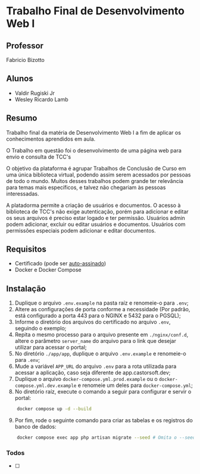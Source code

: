 # Trabalho Final de Desenvolvimento Web I

## Professor
Fabricio Bizotto

## Alunos
- Valdir Rugiski Jr
- Wesley Ricardo Lamb

## Resumo
Trabalho final da matéria de Desenvolvimento Web I a fim de aplicar os conhecimentos aprendidos em aula.

O Trabalho em questão foi o desenvolvimento de uma página web para envio e consulta de TCC's

O objetivo da plataforma é agrupar Trabalhos de Conclusão de Curso em uma única biblioteca virtual, podendo assim serem acessados por pessoas de todo o mundo. Muitos desses trabalhos podem grande ter relevância para temas mais específicos, e talvez não chegariam às pessoas interessadas.

A platadorma permite a criação de usuários e documentos. O acesso à biblioteca de TCC's não exige autenticação, porém para adicionar e editar os seus arquivos é preciso estar logado e ter permissão. Usuários admin podem adicionar, excluir ou editar usuários e documentos. Usuários com permissões especiais podem adicionar e editar documentos.

## Requisitos

- Certificado (pode ser [auto-assinado](https://gist.github.com/WesleyLamb/113348638bedb0b6aeacbe48efd2ae4c))
- Docker e Docker Compose

## Instalação

1. Duplique o arquivo `.env.example` na pasta raíz e renomeie-o para `.env`;
2. Altere as configurações de porta conforme a necessidade (Por padrão, está configurado a porta 443 para o NGINX e 5432 para o PGSQL);
3. Informe o diretório dos arquivos do certificado no arquivo `.env`, seguindo o exemplo;
4. Repita o mesmo processo para o arquivo presente em `./nginx/conf.d`, altere o parâmetro `server_name` do arquivo para o link que desejar utilizar para acessar o portal;
5. No diretório `./app/app`, duplique o arquivo `.env.example` e renomeie-o para `.env`;
6. Mude a variável `APP_URL` do arquivo `.env` para a rota utilizada para acessar a aplicação, caso seja diferente de app.castorsoft.dev;
7. Duplique o arquivo `docker-compose.yml.prod.example` ou o `docker-compose.yml.dev.example` e renomeie um deles para `docker-compose.yml`;
8. No diretório raíz, execute o comando a seguir para configurar e servir o portal:
```bash
    docker compose up -d --build
```
9. Por fim, rode o seguinte comando para criar as tabelas e os registros do banco de dados:
```bash
    docker compose exec app php artisan migrate --seed # Omita o --seed caso não queira os registros demonstrativos
```


### Todos

 - [ ]